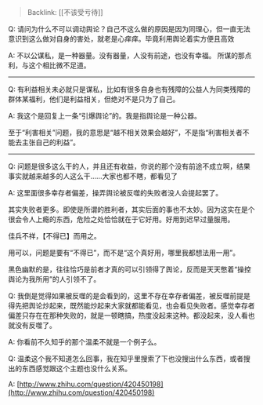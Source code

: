 > Backlink: [[不该受亏待]]

Q: 请问为什么不可以调动舆论？自己不这么做的原因是因为同理心，但一直无法意识到这么做对自身的害处，就老是心痒痒。毕竟利用舆论着实方便且高效

A: 不以公谋私，是一种器量。没有器量，人没有前途，也没有幸福。 所谋的那点利，与这个相比微不足道。

---

Q: 有利益相关未必就只是谋私，比如有很多自身也有残障的公益人为同类残障的群体某福利，他们是利益相关，但绝对不是只为了自己。

A: 我这个是回复上一条“引爆舆论”的。我是指舆论是一种公器。  

至于“利害相关”问题，我的意思是“越不相关效果会越好”，不是指“利害相关者不能去主张自己的利益”。

---

Q: 问题是很多这么干的人，并且还有收益，你说的那个没有前途不成立啊，结果事实就越来越多的人这么干……大家也都不瞎，都看见了

A: 这里面很多幸存者偏差，操弄舆论被反噬的失败者没人会提起罢了。  

其实失败者更多。即使是所谓的胜利者，其实后面的事也不太妙。因为这实在是个很会令人上瘾的东西，危险之处恰恰就在于它好用。好用到迟早过量服用。  

佳兵不祥，【不得已】而用之。  

用可以，问题是要有“不得已”，而不是“这个真好用，哪里我都想法用一用”。  

黑色幽默的是，往往恰巧是前者才真的可以引领得了舆论，反而是天天憋着“操控舆论为我所用”的人引领不了。

Q: 我倒是觉得如果被反噬的是会看到的，这里不存在幸存者偏差，被反噬前提是得先把舆论炒起来，既然能炒起来大家就都能看见，也会看见失败者。感觉幸存者偏差只存在在那种失败的，就是一顿瞎搞，热度没起来这种。都没起来，没人看也就没有反噬了。

A: 你看前不久知乎的那个温柔不就是一个例子么。

Q: 温柔这个我不知道怎么回事，我在知乎里搜索了下也没搜出什么东西，或者搜出的东西感觉跟这个主题也没什么关系。

A: [http://www.zhihu.com/question/420450198](http://www.zhihu.com/question/420450198)
